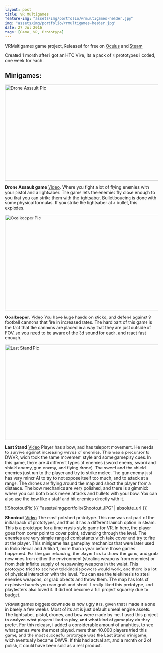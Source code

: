 ```yaml
---
layout: post
title: VR Multigames
feature-img: "assets/img/portfolio/vrmultigames-header.jpg"
img: "assets/img/portfolio/vrmultigames-header.jpg"
date: 27 Jul 2016
tags: [Game, VR, Prototype]
---
```


VRMultigames game project, Released for free on [Oculus](https://www.oculus.com/experiences/rift/868994813199968/) and [Steam](http://store.steampowered.com/app/500360/VRMultigames/)

Created 1 month after i got an HTC Vive, its a pack of 4 prototypes i coded, one week for each.

## Minigames:

<img src="https://steamcdn-a.akamaihd.net/steam/apps/500360/ss_02d45aef0eafa0e5e95321230a80f54a307a26d3.1920x1080.jpg" alt="Drone Assault Pic" height="315" width="700">

 **Drone Assault game** [Video](https://www.youtube.com/watch?v=DR8XMIi4EUo).  Where you fight a lot of flying enemies with your pistol and a lightsaber. The game lets the enemies fly close enough to you that you can strike them with the lightsaber. Bullet boucing is done with some physical formulas. If you strike the lightsaber at a bullet, this explodes.

<img src="https://steamcdn-a.akamaihd.net/steam/apps/500360/ss_d0f97af8fdef388d32df4e75f846e41566ca879e.1920x1080.jpg" alt="Goalkeeper Pic" height="315" width="700">

 **Goalkeeper**. [Video](https://www.youtube.com/watch?v=w9FysrPC84s)  You have huge hands on sticks, and defend against 3 football cannons that fire in increased rates. The hard part of this game is the fact that the cannons are placed in a way that they are just outside of FOV, so you need to be aware of the 3d sound for each, and react fast enough.

<img src="https://steamcdn-a.akamaihd.net/steam/apps/500360/ss_dce042994aa30235bb290f3d8b2198b8cf4657bd.jpg" alt="Last Stand Pic" height="315" width="700">

 **Last Stand** [Video](https://www.youtube.com/watch?v=psdtP4Svj5Q)  Player has a bow, and has teleport movement. He needs to survive against increasing waves of enemies. This was a precursor to DWVR, wich took the same movement style and some gameplay cues. 
 In this game, there are 4 different types of enemies (sword enemy, sword and shield enemy, gun enemy, and flying drone). The sword and the shield enemies just run to the player and try to strike melee. The gun enemy just has very minor AI to try to not expose itself too much, and to attack at a range. The drones are flying around the map and shoot the player from a distance. The bow mechanics are very polished, and there is a gimmick where you can both block melee attacks and bullets with your bow. You can also use the bow like a staff and hit enemies directly with it. 

![ShootoutPic]({{ "assets/img/portfolio/Shootout.JPG" | absolute_url }})

**Shootout** [Video](https://www.youtube.com/watch?v=Q9YlJaEX69A)  The most polished prototype. This one was not part of the initial pack of prototypes, and thus it has a different launch option in steam. This is a prototype for a time crysis style game for VR. In here, the player goes from cover point to cover point, advancing through the level. The enemies are very simple ranged combatants wich take cover and try to fire at the player. This minigame has gameplay mechanics that were later used in Robo Recall and Artika 1, more than a year before those games happened. For the gun reloading, the player has to throw the guns, and grab new ones from either the environment (stealing weapons from enemies) or from their infinite supply of respawning weapons in the waist. This prototype tried to see how telekinesis powers would work, and there is a lot of physical interaction with the level. You can use the telekinesis to steal enemies weapons, or grab objects and throw them. The map has lots of explosive barrels you can grab and shoot.
I really liked this prototype, and playtesters also loved it. It did not become a full project squarely due to budget.




 VRMultigames biggest downside is how ugly it is, given that i made it alone in barely a few weeks. Most of its art is just default unreal engine assets. The lightsaber, pistol, drones, and bow were made by me.
 I used this project to analyze what players liked to play, and what kind of gameplay do they prefer. For this release, i added a considerable amount of analytics, to see what games were the most played. more than 40.000 players tried this game, and the most succesful prototype was the Last Stand minigame, wich eventually became DWVR. 
 If this had actual art, and a month or 2 of polish, it could have been sold as a real product. 
